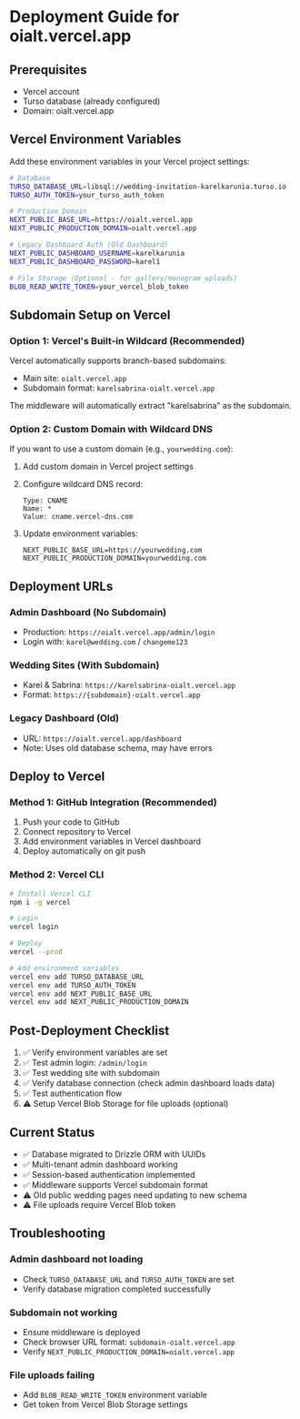 # Deployment Guide for oialt.vercel.app

## Prerequisites

- Vercel account
- Turso database (already configured)
- Domain: oialt.vercel.app

## Vercel Environment Variables

Add these environment variables in your Vercel project settings:

```bash
# Database
TURSO_DATABASE_URL=libsql://wedding-invitation-karelkarunia.turso.io
TURSO_AUTH_TOKEN=your_turso_auth_token

# Production Domain
NEXT_PUBLIC_BASE_URL=https://oialt.vercel.app
NEXT_PUBLIC_PRODUCTION_DOMAIN=oialt.vercel.app

# Legacy Dashboard Auth (Old Dashboard)
NEXT_PUBLIC_DASHBOARD_USERNAME=karelkarunia
NEXT_PUBLIC_DASHBOARD_PASSWORD=karel1

# File Storage (Optional - for gallery/monogram uploads)
BLOB_READ_WRITE_TOKEN=your_vercel_blob_token
```

## Subdomain Setup on Vercel

### Option 1: Vercel's Built-in Wildcard (Recommended)

Vercel automatically supports branch-based subdomains:

- Main site: `oialt.vercel.app`
- Subdomain format: `karelsabrina-oialt.vercel.app`

The middleware will automatically extract "karelsabrina" as the subdomain.

### Option 2: Custom Domain with Wildcard DNS

If you want to use a custom domain (e.g., `yourwedding.com`):

1. Add custom domain in Vercel project settings
2. Configure wildcard DNS record:

   ```
   Type: CNAME
   Name: *
   Value: cname.vercel-dns.com
   ```

3. Update environment variables:
   ```
   NEXT_PUBLIC_BASE_URL=https://yourwedding.com
   NEXT_PUBLIC_PRODUCTION_DOMAIN=yourwedding.com
   ```

## Deployment URLs

### Admin Dashboard (No Subdomain)

- Production: `https://oialt.vercel.app/admin/login`
- Login with: `karel@wedding.com` / `changeme123`

### Wedding Sites (With Subdomain)

- Karel & Sabrina: `https://karelsabrina-oialt.vercel.app`
- Format: `https://{subdomain}-oialt.vercel.app`

### Legacy Dashboard (Old)

- URL: `https://oialt.vercel.app/dashboard`
- Note: Uses old database schema, may have errors

## Deploy to Vercel

### Method 1: GitHub Integration (Recommended)

1. Push your code to GitHub
2. Connect repository to Vercel
3. Add environment variables in Vercel dashboard
4. Deploy automatically on git push

### Method 2: Vercel CLI

```bash
# Install Vercel CLI
npm i -g vercel

# Login
vercel login

# Deploy
vercel --prod

# Add environment variables
vercel env add TURSO_DATABASE_URL
vercel env add TURSO_AUTH_TOKEN
vercel env add NEXT_PUBLIC_BASE_URL
vercel env add NEXT_PUBLIC_PRODUCTION_DOMAIN
```

## Post-Deployment Checklist

1. ✅ Verify environment variables are set
2. ✅ Test admin login: `/admin/login`
3. ✅ Test wedding site with subdomain
4. ✅ Verify database connection (check admin dashboard loads data)
5. ✅ Test authentication flow
6. ⚠️ Setup Vercel Blob Storage for file uploads (optional)

## Current Status

- ✅ Database migrated to Drizzle ORM with UUIDs
- ✅ Multi-tenant admin dashboard working
- ✅ Session-based authentication implemented
- ✅ Middleware supports Vercel subdomain format
- ⚠️ Old public wedding pages need updating to new schema
- ⚠️ File uploads require Vercel Blob token

## Troubleshooting

### Admin dashboard not loading

- Check `TURSO_DATABASE_URL` and `TURSO_AUTH_TOKEN` are set
- Verify database migration completed successfully

### Subdomain not working

- Ensure middleware is deployed
- Check browser URL format: `subdomain-oialt.vercel.app`
- Verify `NEXT_PUBLIC_PRODUCTION_DOMAIN=oialt.vercel.app`

### File uploads failing

- Add `BLOB_READ_WRITE_TOKEN` environment variable
- Get token from Vercel Blob Storage settings
